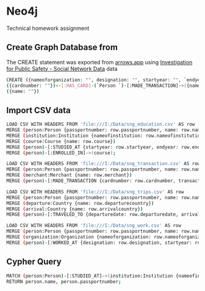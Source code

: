 # Neo4j
Technical homework assignment 

## Create Graph Database from  
The CREATE statement was exported from [arrows.app](https://arrows.app/#/local/id=SOGAXPZOO3ZddOIpkT7T) using [Investigation for Public Safety - Social Network Data](https://gist.github.com/maruthiprithivi/10b456c74ba99a35a52caaffafb9d3dc) data
```bash
CREATE ({nameoforganization: "", designation: "", startyear: "", `endyear `: ""})<-[:WORKED_AT]-(`Person ` {passportnumber: "", name: ""})-[:TRAVELED_TO]->({name: ""})<-[:IS_FROM]-(`Person `)-[:STUDIED_AT]->({nameofinstitution: ""}),
({cardnumber: ""})<-[:HAS_CARD]-(`Person `)-[:MADE_TRANSACTION]->({name: ""}),
({name: ""})
```

## Import CSV data 
```bash
LOAD CSV WITH HEADERS FROM 'file:///I:/Data/sng_education.csv' AS row
MERGE (person:Person {passportnumber: row.passportnumber, name: row.name})
MERGE (institution:Institution {nameofinstitution: row.nameofinstitution})
MERGE (course:Course {name: row.course})
MERGE (person)-[:STUDIED_AT {startyear: row.startyear, endyear: row.endyear}]->(institution)
MERGE (person)-[:ENROLLED_IN]->(course);

LOAD CSV WITH HEADERS FROM 'file:///I:/Data/sng_transaction.csv' AS row
MERGE (person:Person {passportnumber: row.passportnumber, name: row.name})
MERGE (merchant:Merchant {name: row.merchant})
MERGE (person)-[:MADE_TRANSACTION {cardnumber: row.cardnumber, transactiondate: row.transactiondate, amount: row.amount}]->(merchant);

LOAD CSV WITH HEADERS FROM 'file:///I:/Data/sng_trips.csv' AS row
MERGE (person:Person {passportnumber: row.passportnumber, name: row.name})
MERGE (departure:Country {name: row.departurecountry})
MERGE (arrival:Country {name: row.arrivalcountry})
MERGE (person)-[:TRAVELED_TO {departuredate: row.departuredate, arrivaldate: row.arrivaldate}]->(arrival);

LOAD CSV WITH HEADERS FROM 'file:///I:/Data/sng_work.csv' AS row
MERGE (person:Person {passportnumber: row.passportnumber, name: row.name})
MERGE (organization:Organization {nameoforganization: row.nameoforganization})
MERGE (person)-[:WORKED_AT {designation: row.designation, startyear: row.startyear, endyear: row.endyear}]->(organization);
```

## Cypher Query
```bash
MATCH (person:Person)-[:STUDIED_AT]->(institution:Institution {nameofinstitution: "Smart National University of Vietnam"})
RETURN person.name, person.passportnumber;
```
